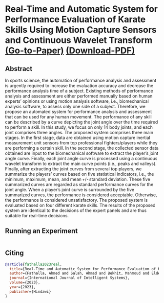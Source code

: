 # Real-Time and Automatic System for Performance Evaluation of Karate Skills Using Motion Capture Sensors and Continuous Wavelet Transform  [(Go-to-Paper)](https://www.hindawi.com/journals/ijis/2023/1561942/]) [(Download-PDF)](https://downloads.hindawi.com/journals/ijis/2023/1561942.pdf?_gl=1*18oyxsq*_ga*MjAxNDU4NTA4NC4xNjgyMDAzODQ1*_ga_NF5QFMJT5V*MTY5MDIwNzU2OC4zNi4wLjE2OTAyMDc1NjguNjAuMC4w&_ga=2.252680718.627411302.1690094326-2014585084.1682003845)

## Abstract
In sports science, the automation of performance analysis and assessment is urgently required to increase the evaluation accuracy and decrease the performance analysis time of a subject. Existing methods of performance analysis and assessment are either performed manually based on human experts’ opinions or using motion analysis software, i.e., biomechanical analysis software, to assess only one side of a subject. Therefore, we propose an automated system for performance analysis and assessment that can be used for any human movement. The performance of any skill can be described by a curve depicting the joint angle over the time required to perform a skill. In this study, we focus on only 14 body joints, and each joint comprises three angles. The proposed system comprises three main stages. In the first stage, data are obtained using motion capture inertial measurement unit sensors from top professional fighters/players while they are performing a certain skill. In the second stage, the collected sensor data obtained are input to the biomechanical software to extract the player’s joint angle curve. Finally, each joint angle curve is processed using a continuous wavelet transform to extract the main curve points (i.e., peaks and valleys). Finally, after extracting the joint curves from several top players, we summarize the players’ curves based on five statistical indicators, i.e., the minimum, maximum, mean, and mean +/- standard deviation. These five summarized curves are regarded as standard performance curves for the joint angle. When a player’s joint curve is surrounded by the five summarized curves, the performance is considered acceptable. Otherwise, the performance is considered unsatisfactory. The proposed system is evaluated based on four different karate skills. The results of the proposed system are identical to the decisions of the expert panels and are thus suitable for real-time decisions.

## Running an Experiment
```python

```

## Citing

```bibtex
@article{fathalla2023real,
  title={Real-Time and Automatic System for Performance Evaluation of Karate Skills Using Motion Capture Sensors and Continuous Wavelet Transform},
  author={Fathalla, Ahmed and Salah, Ahmad and Bekhit, Mahmoud and Eldesouky, Esraa and Talha, Ahmed and Zenhom, Abdalla and Ali, Ahmed and others},
  journal={International Journal of Intelligent Systems},
  volume={2023},
  year={2023},
  publisher={Hindawi}
}
```
[paper]: https://www.hindawi.com/journals/ijis/2023/1561942/
